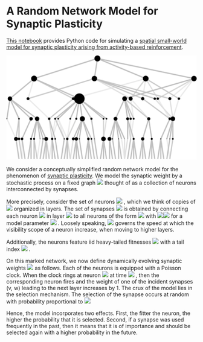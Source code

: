 # A Random Network Model for Synaptic Plasticity
[This notebook](./simulation.ipynb) provides Python code for simulating a [spatial small-world model for synaptic plasticity arising from activity-based reinforcement](https://link.springer.com/chapter/10.1007/978-3-030-25070-6_8).

<p align="center">
<img src="evolFig.gif" /></a>
</p>

We consider a conceptually simplified random network model for the phenomenon of [synaptic plasticity](https://en.wikipedia.org/wiki/Synaptic_plasticity). We model the synaptic weight by a stochastic process on a fixed graph <img src="http://latex.codecogs.com/svg.latex?G = (V, E)" />  thought of as a collection of neurons interconnected by synapses.

More precisely, consider the set of neurons <img src="http://latex.codecogs.com/svg.latex?V = \mathbb{Z} \times \mathbb{Z}_{\ge 0}" /> , which we think of copies of <img src="http://latex.codecogs.com/svg.latex?\mathbb{Z}" />  organized in layers. The set of synapses <img src="http://latex.codecogs.com/svg.latex?E " /> is obtained by connecting each neuron <img src="http://latex.codecogs.com/svg.latex?(k, h)" />  in layer <img src="http://latex.codecogs.com/svg.latex?h \ge 0 " />  to all neurons of the form  <img src="http://latex.codecogs.com/svg.latex?(\ell, h + 1)" /> with <img src="http://latex.codecogs.com/svg.latex?|\ell - k| \le" /><img src="http://latex.codecogs.com/svg.latex?a^h" /> for a model parameter <img src="http://latex.codecogs.com/svg.latex? a > 1" /> . Loosely speaking, <img src="http://latex.codecogs.com/svg.latex?a" />  governs the speed at which the visibility scope of a neuron increase, when moving to higher layers.

Additionally, the neurons feature iid heavy-tailed fitnesses <img src="http://latex.codecogs.com/svg.latex?\{F_v\}_v" /> with a tail index <img src="http://latex.codecogs.com/svg.latex?\gamma < 1" /> . 

On this marked network, we now define dynamically evolving synaptic weights <img src="http://latex.codecogs.com/svg.latex?\{W_t(e)\}_{e, t}" />  as follows. Each of the neurons is equipped with a Poisson clock. When the clock rings at neuron <img src="http://latex.codecogs.com/svg.latex?v " /> at time <img src="http://latex.codecogs.com/svg.latex?t \ge 0" /> , then the corresponding neuron fires and the weight of one of the incident synapses (v, w) leading to the next layer increases by 1. The crux of the model lies in the selection mechanism. The selection of the synapse occurs at random with probability proportional to 
<img src="http://latex.codecogs.com/svg.latex?F_wW_t(v, w)^\beta." /> 

Hence, the model incorporates two effects. First, the fitter the neuron, the higher the probability that it is selected. Second, if a synapse was used frequently in the past, then it means that it is of importance and should be selected again with a higher probability in the future.

